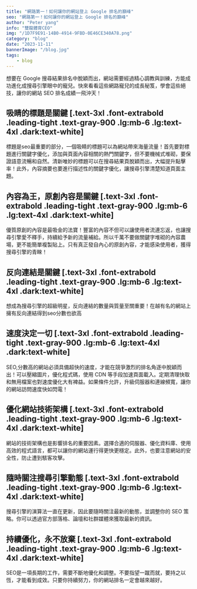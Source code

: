 ```yaml
---
title: "網路第一！如何讓你的網站登上 Google 排名的巔峰"
seo: "網路第一！如何讓你的網站登上 Google 排名的巔峰"
author: "Peter yang"
info: "雙龍體育CEO"
img: "/1D7F9E91-14B0-4914-9FBD-0E46CE340A78.png"
category: "blog"
date: "2023-11-11"
bannerImage: "/blog.jpg"
tags:
    - blog
---
```


想要在 Google 搜尋結果排名中脫穎而出，網站需要經過精心調教與訓練，方能成功進化成搜尋引擎眼中的寵兒。快來看看這些網路寵兒的成長秘笈，學會這些絕技，讓你的網站 SEO 排名成績一飛沖天！

## 吸睛的標題是關鍵 [.text-3xl .font-extrabold .leading-tight .text-gray-900 .lg:mb-6 .lg:text-4xl .dark:text-white]

標題是seo最重要的部分，一個吸睛的標題可以為網站帶來海量流量！首先要對標題進行關鍵字優化，添加與頁面內容相關的熱門關鍵字，但不要機械式堆砌，要保證語意流暢和自然。清新唯妙的標題可以在搜尋結果頁脫穎而出，大幅提升點擊率！此外，內容摘要也要進行描述性的關鍵字優化，讓搜尋引擎清楚知道頁面主題。

## 內容為王，原創內容是關鍵 [.text-3xl .font-extrabold .leading-tight .text-gray-900 .lg:mb-6 .lg:text-4xl .dark:text-white]

優質原創的內容是最吸金的法寶！豐富的內容不但可以讓使用者流連忘返，也讓搜尋引擎愛不釋手，持續給予新的流量補給。所以千萬不要做關鍵字堆砌的內容農場，更不能簡單複製貼上。只有真正發自內心的原創內容，才能感染使用者，獲得搜尋引擎的青睞！

## 反向連結是關鍵 [.text-3xl .font-extrabold .leading-tight .text-gray-900 .lg:mb-6 .lg:text-4xl .dark:text-white]

想成為搜尋引擎的超級明星，反向連結的數量與質量至關重要！在越有名的網站上擁有反向連結得到seo分數也欲高

## 速度決定一切 [.text-3xl .font-extrabold .leading-tight .text-gray-900 .lg:mb-6 .lg:text-4xl .dark:text-white]

SEO,分數高的網站必須具備超快的速度，才能在競爭激烈的排名角逐中脫穎而出！可以壓縮圖片，優化程式碼，使用 CDN 等手段加速頁面載入。定期清理快取和無用檔案也對速度優化大有裨益。如果條件允許，升級伺服器和連線頻寬，讓你的網站訪問速度快如閃電！

## 優化網站技術架構 [.text-3xl .font-extrabold .leading-tight .text-gray-900 .lg:mb-6 .lg:text-4xl .dark:text-white]

網站的技術架構也是影響排名的重要因素。選擇合適的伺服器、優化資料庫、使用高效的程式語言，都可以讓你的網站運行得更快更穩定。此外，也要注意網站的安全性，防止遭到駭客攻擊。

## 隨時關注搜尋引擎動態 [.text-3xl .font-extrabold .leading-tight .text-gray-900 .lg:mb-6 .lg:text-4xl .dark:text-white]

搜尋引擎的演算法一直在更新，因此要隨時關注最新的動態，並調整你的 SEO 策略。你可以透過官方部落格、論壇和社群媒體來獲取最新的資訊。

## 持續優化，永不放棄 [.text-3xl .font-extrabold .leading-tight .text-gray-900 .lg:mb-6 .lg:text-4xl .dark:text-white]

SEO是一項長期的工作，需要不斷地優化和調整。不要指望一蹴而就，要持之以恆，才能看到成效。只要你持續努力，你的網站排名一定會越來越好。



